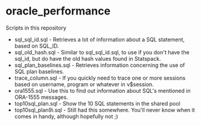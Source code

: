 oracle_performance
==================
Scripts in this repository

* sql_sql_id.sql - Retrieves a lot of information about a SQL statement, based on SQL_ID.
* sql_old_hash.sql - Similar to sql_sql_id.sql, to use if you don't have the sql_id, but do have the old hash values found in Statspack.
* sql_plan_baselines.sql - Retrieves information concerning the use of SQL plan baselines.
* trace_column.sql - If you quickly need to trace one or more sessions based on username, program or whatever in v$session.
* ora1555.sql - Use this to find out information about SQL's mentioned in ORA-1555 messages.
* top10sql_plan.sql - Show the 10 SQL statements in the shared pool
* top10sql_plan9i.sql - Still had this somewhere. You'll never know when it comes in handy, although hopefully not ;)
